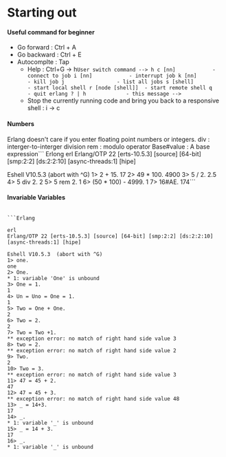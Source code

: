 Starting out
============

#### Useful command for beginner

-	Go forward : Ctrl + A
-	Go backward : Ctrl + E
-	Autocomplte : Tap
	-	Help : Ctrl+G -> h`
		User switch command
		--> h
		c [nn]            - connect to job
		i [nn]            - interrupt job
		k [nn]            - kill job
		j                 - list all jobs
		s [shell]         - start local shell
		r [node [shell]]  - start remote shell
		q        - quit erlang
		? | h             - this message
		-->
		`
	-	Stop the currently running code and bring you back to a responsive shell : i -> c

#### Numbers

Erlang doesn't care if you enter floating point numbers or integers. div : interger-to-interger division rem : modulo operator Base#value : A base expression\`\`` Erlong erl Erlang/OTP 22 [erts-10.5.3] [source] [64-bit] [smp:2:2] [ds:2:2:10] [async-threads:1] [hipe]

Eshell V10.5.3 (abort with ^G) 1> 2 + 15. 17 2> 49 * 100. 4900 3> 5 / 2. 2.5 4> 5 div 2. 2 5> 5 rem 2. 1 6> (50 * 100) - 4999. 1 7> 16#AE. 174\`\`\`

#### Invariable Variables

```

```Erlang

erl
Erlang/OTP 22 [erts-10.5.3] [source] [64-bit] [smp:2:2] [ds:2:2:10] [async-threads:1] [hipe]

Eshell V10.5.3  (abort with ^G)
1> one.
one
2> One.
* 1: variable 'One' is unbound
3> One = 1.
1
4> Un = Uno = One = 1.
1
5> Two = One + One.
2
6> Two = 2.
2
7> Two = Two +1.
** exception error: no match of right hand side value 3
8> two = 2.
** exception error: no match of right hand side value 2
9> Two.
2
10> Two = 3.
** exception error: no match of right hand side value 3
11> 47 = 45 + 2.
47
12> 47 = 45 + 3.
** exception error: no match of right hand side value 48
13> _ = 14+3.
17
14> _.
* 1: variable '_' is unbound
15> _ = 14 + 3.
17
16> _.
* 1: variable '_' is unbound

```
